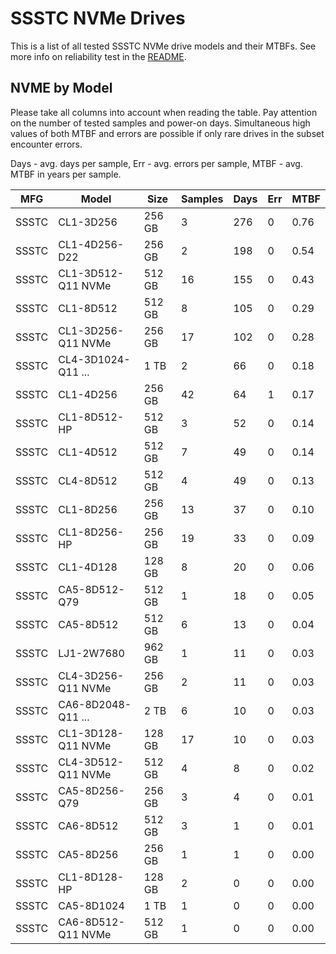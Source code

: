 SSSTC NVMe Drives
=================

This is a list of all tested SSSTC NVMe drive models and their MTBFs. See more
info on reliability test in the [README](https://github.com/linuxhw/SMART).

NVME by Model
------------

Please take all columns into account when reading the table. Pay attention on the
number of tested samples and power-on days. Simultaneous high values of both MTBF
and errors are possible if only rare drives in the subset encounter errors.

Days - avg. days per sample,
Err  - avg. errors per sample,
MTBF - avg. MTBF in years per sample.

| MFG       | Model              | Size   | Samples | Days  | Err   | MTBF |
|-----------|--------------------|--------|---------|-------|-------|------|
| SSSTC     | CL1-3D256          | 256 GB | 3       | 276   | 0     | 0.76   |
| SSSTC     | CL1-4D256-D22      | 256 GB | 2       | 198   | 0     | 0.54   |
| SSSTC     | CL1-3D512-Q11 NVMe | 512 GB | 16      | 155   | 0     | 0.43   |
| SSSTC     | CL1-8D512          | 512 GB | 8       | 105   | 0     | 0.29   |
| SSSTC     | CL1-3D256-Q11 NVMe | 256 GB | 17      | 102   | 0     | 0.28   |
| SSSTC     | CL4-3D1024-Q11 ... | 1 TB   | 2       | 66    | 0     | 0.18   |
| SSSTC     | CL1-4D256          | 256 GB | 42      | 64    | 1     | 0.17   |
| SSSTC     | CL1-8D512-HP       | 512 GB | 3       | 52    | 0     | 0.14   |
| SSSTC     | CL1-4D512          | 512 GB | 7       | 49    | 0     | 0.14   |
| SSSTC     | CL4-8D512          | 512 GB | 4       | 49    | 0     | 0.13   |
| SSSTC     | CL1-8D256          | 256 GB | 13      | 37    | 0     | 0.10   |
| SSSTC     | CL1-8D256-HP       | 256 GB | 19      | 33    | 0     | 0.09   |
| SSSTC     | CL1-4D128          | 128 GB | 8       | 20    | 0     | 0.06   |
| SSSTC     | CA5-8D512-Q79      | 512 GB | 1       | 18    | 0     | 0.05   |
| SSSTC     | CA5-8D512          | 512 GB | 6       | 13    | 0     | 0.04   |
| SSSTC     | LJ1-2W7680         | 962 GB | 1       | 11    | 0     | 0.03   |
| SSSTC     | CL4-3D256-Q11 NVMe | 256 GB | 2       | 11    | 0     | 0.03   |
| SSSTC     | CA6-8D2048-Q11 ... | 2 TB   | 6       | 10    | 0     | 0.03   |
| SSSTC     | CL1-3D128-Q11 NVMe | 128 GB | 17      | 10    | 0     | 0.03   |
| SSSTC     | CL4-3D512-Q11 NVMe | 512 GB | 4       | 8     | 0     | 0.02   |
| SSSTC     | CA5-8D256-Q79      | 256 GB | 3       | 4     | 0     | 0.01   |
| SSSTC     | CA6-8D512          | 512 GB | 3       | 1     | 0     | 0.01   |
| SSSTC     | CA5-8D256          | 256 GB | 1       | 1     | 0     | 0.00   |
| SSSTC     | CL1-8D128-HP       | 128 GB | 2       | 0     | 0     | 0.00   |
| SSSTC     | CA5-8D1024         | 1 TB   | 1       | 0     | 0     | 0.00   |
| SSSTC     | CA6-8D512-Q11 NVMe | 512 GB | 1       | 0     | 0     | 0.00   |
